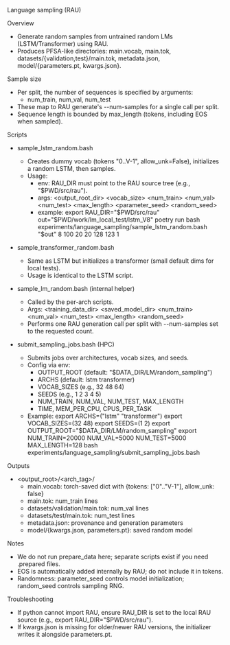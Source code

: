 Language sampling (RAU)

Overview
- Generate random samples from untrained random LMs (LSTM/Transformer) using RAU.
- Produces PFSA-like directories: main.vocab, main.tok, datasets/{validation,test}/main.tok, metadata.json, model/{parameters.pt, kwargs.json}.

Sample size
- Per split, the number of sequences is specified by arguments:
  - num_train, num_val, num_test
- These map to RAU generate's --num-samples for a single call per split.
- Sequence length is bounded by max_length (tokens, including EOS when sampled).

Scripts
- sample_lstm_random.bash
  - Creates dummy vocab (tokens "0..V-1", allow_unk=False), initializes a random LSTM, then samples.
  - Usage:
    - env: RAU_DIR must point to the RAU source tree (e.g., "$PWD/src/rau").
    - args: <output_root_dir> <vocab_size> <num_train> <num_val> <num_test> <max_length> <parameter_seed> <random_seed>
    - example:
      export RAU_DIR="$PWD/src/rau"
      out="$PWD/work/lm_local_test/lstm_V8"
      poetry run bash experiments/language_sampling/sample_lstm_random.bash "$out" 8 100 20 20 128 123 1

- sample_transformer_random.bash
  - Same as LSTM but initializes a transformer (small default dims for local tests).
  - Usage is identical to the LSTM script.

- sample_lm_random.bash (internal helper)
  - Called by the per-arch scripts.
  - Args: <training_data_dir> <saved_model_dir> <num_train> <num_val> <num_test> <max_length> <random_seed>
  - Performs one RAU generation call per split with --num-samples set to the requested count.

- submit_sampling_jobs.bash (HPC)
  - Submits jobs over architectures, vocab sizes, and seeds.
  - Config via env:
    - OUTPUT_ROOT (default: "$DATA_DIR/LM/random_sampling")
    - ARCHS (default: lstm transformer)
    - VOCAB_SIZES (e.g., 32 48 64)
    - SEEDS (e.g., 1 2 3 4 5)
    - NUM_TRAIN, NUM_VAL, NUM_TEST, MAX_LENGTH
    - TIME, MEM_PER_CPU, CPUS_PER_TASK
  - Example:
    export ARCHS=("lstm" "transformer")
    export VOCAB_SIZES=(32 48)
    export SEEDS=(1 2)
    export OUTPUT_ROOT="$DATA_DIR/LM/random_sampling"
    export NUM_TRAIN=20000 NUM_VAL=5000 NUM_TEST=5000 MAX_LENGTH=128
    bash experiments/language_sampling/submit_sampling_jobs.bash

Outputs
- <output_root>/<arch_tag>/
  - main.vocab: torch-saved dict with {tokens: ["0".."V-1"], allow_unk: false}
  - main.tok: num_train lines
  - datasets/validation/main.tok: num_val lines
  - datasets/test/main.tok: num_test lines
  - metadata.json: provenance and generation parameters
  - model/{kwargs.json, parameters.pt}: saved random model

Notes
- We do not run prepare_data here; separate scripts exist if you need .prepared files.
- EOS is automatically added internally by RAU; do not include it in tokens.
- Randomness: parameter_seed controls model initialization; random_seed controls sampling RNG.

Troubleshooting
- If python cannot import RAU, ensure RAU_DIR is set to the local RAU source (e.g., export RAU_DIR="$PWD/src/rau").
- If kwargs.json is missing for older/newer RAU versions, the initializer writes it alongside parameters.pt.


